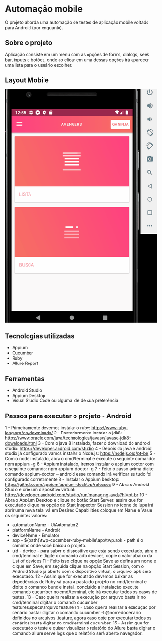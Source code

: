 # Automação mobile

O projeto aborda uma automação de testes de aplicação mobile voltado para Android (por enquanto).

## Sobre o projeto

Aplicação consiste em um menu com as opções de forms, dialogs, seek bar, inputs e botões, onde ao clicar em uma dessas opções irá aparecer uma lista para o usuário escolher.

## Layout Mobile

![Mobile 1](gif/Animação.gif)

## Tecnologias utilizadas 

- Appium
- Cucumber 
- Ruby
- Allure Report

## Ferramentas 

- Android Studio
- Appium Desktop
- Visual Studio Code ou alguma ide de sua preferência

## Passos para executar o projeto - Android

1 - Primeiramente devemos instalar o ruby: https://www.ruby-lang.org/en/downloads/
2 - Posteriormente instalar o jdk8: https://www.oracle.com/java/technologies/javase/javase-jdk8-downloads.html 
3 - Com o java 8 instalado, fazer o download do android studio: https://developer.android.com/studio
4 - Depois do java e android studio já configurado vamos instalar o Node.js: https://nodejs.org/pt-br/
5 - Com o node instalado, abra o cmd/terminal e execute o seguinte comando: npm appium -g
6 - Appium instalado, iremos instalar o appium doctor com o seguinte comando: npm appium-doctor -g
7 - Feito o passo acima digite comando appium-doctor --android esse comando irá verificar se tudo foi configurado corretamente
8 - Instalar o Appium Desktop: https://github.com/appium/appium-desktop/releases
9 - Abra o Android Studio e crie um dispositivo virtual: https://developer.android.com/studio/run/managing-avds?hl=pt-br
10 - Abra o Appium Desktop e clique no botão Start Server, assim que for executado clique na opção de Start Inspector Session no ícone de lupa irá abrir uma nova tela, vá em Desired  Capabilities coloque em Name e Value os seguintes valores:
  * automationName - UiAutomator2
  * platformName - Android
  * deviceName - Emulator
  * app - ${path}\twp-cucumber-ruby-mobile\app\twp.apk - path é o caminho onde você baixou o projeto.
  * uid - device - para saber o dispositivo que esta sendo executado, abra o cmd/terminal e digite o comando adb devices, copie o valor abaixo da List of devices
11 - Feito isso clique na opção Save as defina um nome e clique em Save, em seguida clique na opção Start Session, com o Android Studio ja aberto com o dispositivo virtual, o arquivo    .apk será executado.
12 - Assim que for executado devemos baixar as depedências do Ruby vá para a pasta do projeto no cmd/terminal e digite o comando bundle install, concluído a instalação execute comando
cucumber no cmd/terminal, ele irá executar todos os casos de testes.
13 - Caso queira realizar a execução por arquivo basta ir no cmd/terminal digitar o comando cucumber features\specs\arquivo.feature
14 - Caso queira realizar a execução por cenário bastar digitar o comando cucumber -t @nomedocenario  definidos no arquivos .feature, agora caso opte por executar todos os cenários basta digitar no cmd/terminal cucumber.
15 - Assim que for executado o teste e quiser visualizar o relatório do Allure basta digitar o comando allure serve logs que o relatório será aberto navegador.



